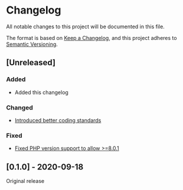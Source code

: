 # Changelog
All notable changes to this project will be documented in this file.

The format is based on [Keep a Changelog](https://keepachangelog.com/en/1.0.0/),
and this project adheres to [Semantic Versioning](https://semver.org/spec/v2.0.0.html).

## [Unreleased]
### Added
- Added this changelog

### Changed
- [Introduced better coding standards](https://github.com/sminnee/callbacklist/pull/3)

### Fixed
- [Fixed PHP version support to allow >=8.0.1](https://github.com/sminnee/callbacklist/pull/6)

## [0.1.0] - 2020-09-18
Original release
